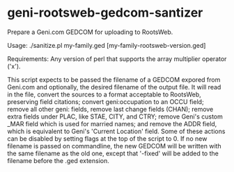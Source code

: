 geni-rootsweb-gedcom-santizer
=============================

Prepare a Geni.com GEDCOM for uploading to RootsWeb.

Usage:
	./sanitize.pl my-family.ged [my-family-rootsweb-version.ged]

Requirements:
	Any version of perl that supports the array multiplier operator ('x').

This script expects to be passed the filename of a GEDCOM expored from Geni.com
and optionally, the desired filename of the output file. It will read in the
file, convert the sources to a format acceptable to RootsWeb, preserving field
citations; convert geni:occupation to an OCCU field; remove all other geni:
fields, remove last change fields (CHAN); remove extra fields under PLAC, like
STAE, CITY, and CTRY; remove Geni's custom _MAR field which is used for married
names; and remove the ADDR field, which is equivalent to Geni's 'Current
Location' field. Some of these actions can be disabled by setting flags at the
top of the script to 0. If no new filename is passed on commandline, the new
GEDCOM will be written with the same filename as the old one, except that
'-fixed' will be added to the filename before the .ged extension.

